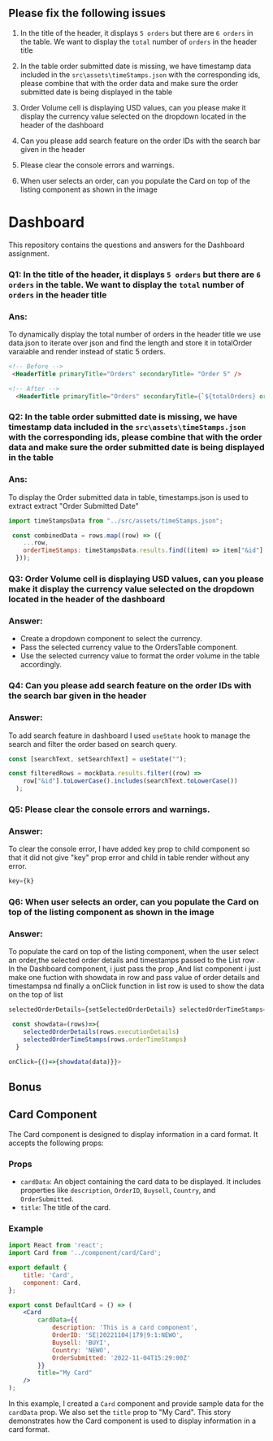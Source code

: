 ## Please fix the following issues

1. In the title of the header, it displays `5 orders` but there are `6 orders` in the table. We want to display the `total` number of `orders` in the header title

2. In the table order submitted date is missing, we have timestamp data included in the `src\assets\timeStamps.json` with the corresponding ids, please combine that with the order data and make sure the order submitted date is being displayed in the table

3. Order Volume cell is displaying USD values, can you please make it display the currency value selected on the dropdown located in the header of the dashboard

4. Can you please add search feature on the order IDs with the search bar given in the header

5. Please clear the console errors and warnings.

6. When user selects an order, can you populate the Card on top of the listing component as shown in the image

# Dashboard 

This repository contains the questions and answers for the Dashboard assignment.

### Q1: In the title of the header, it displays `5 orders` but there are `6 orders` in the table. We want to display the `total` number of `orders` in the header title

### Ans:
To dynamically display the total number of orders in the header title we use data.json to iterate over json and find the length and store it in totalOrder varaiable and render instead of static 5 orders.

```html
<!-- Before -->
 <HeaderTitle primaryTitle="Orders" secondaryTitle= "Order 5" />

<!-- After -->
  <HeaderTitle primaryTitle="Orders" secondaryTitle={`${totalOrders} orders`} />
```

### Q2: In the table order submitted date is missing, we have timestamp data included in the `src\assets\timeStamps.json` with the corresponding ids, please combine that with the order data and make sure the order submitted date is being displayed in the table

### Ans:
To display the Order submitted data in table, timestamps.json is used to extract extract "Order Submitted Date"

```javascript
import timeStampsData from "../src/assets/timeStamps.json";

 const combinedData = rows.map((row) => ({
    ...row,
    orderTimeStamps: timeStampsData.results.find((item) => item["&id"] === row["&id"]).timestamps,
  }));
```

### Q3: Order Volume cell is displaying USD values, can you please make it display the currency value selected on the dropdown located in the header of the dashboard
### Answer:
- Create a dropdown component to select the currency.
- Pass the selected currency value to the OrdersTable component.
- Use the selected currency value to format the order volume in the table accordingly.


### Q4: Can you please add search feature on the order IDs with the search bar given in the header
### Answer:
To add search feature in dashboard I used `useState` hook to manage the search and filter the order based on search query.
```javascript
const [searchText, setSearchText] = useState("");

const filteredRows = mockData.results.filter((row) =>
    row["&id"].toLowerCase().includes(searchText.toLowerCase())
  );
```

### Q5: Please clear the console errors and warnings.
### Answer:
To clear the console error, I have added key prop to child component so that it did not give "key" prop error and child in table render without any error.
```javascript
key={k}
```
### Q6: When user selects an order, can you populate the Card on top of the listing component as shown in the image
### Answer:
To populate the card on top of the listing component, when the user select an order,the selected order details and timestamps passed to the List row . In the Dashboard component, i just pass the prop ,And list component i just make one fuction with showdata in row and pass value of order details and timestampsa nd finally  a onClick function in list row is used to show the data on the top of list

```javascript Dashboard Component to pass the prop
selectedOrderDetails={setSelectedOrderDetails} selectedOrderTimeStamps={setSelectedOrderTimeStamps} 
```

```javascript List Component to pass the prop
 const showdata=(rows)=>{
    selectedOrderDetails(rows.executionDetails)
    selectedOrderTimeStamps(rows.orderTimeStamps)
  }
```
```javascript ListRow Component 
onClick={()=>{showdata(data)}}>
```

## Bonus

## Card Component

The Card component is designed to display information in a card format. It accepts the following props:

### Props

- `cardData`: An object containing the card data to be displayed. It includes properties like `description`, `OrderID`, `Buysell`, `Country`, and `OrderSubmitted`.
- `title`: The title of the card.

### Example

```jsx
import React from 'react';
import Card from '../component/card/Card';

export default {
    title: 'Card',
    component: Card,
};

export const DefaultCard = () => (
    <Card
        cardData={{
            description: 'This is a card component',
            OrderID: 'SE|20221104|179|9:1:NEWO',
            Buysell: 'BUYI',
            Country: 'NEWO',
            OrderSubmitted: '2022-11-04T15:29:00Z'
        }}
        title="My Card"
    />
);
```

In this example, I created a `Card` component and provide sample data for the `cardData` prop. We also set the `title` prop to "My Card". This story demonstrates how the Card component is used to display information in a card format.